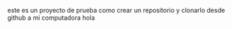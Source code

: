 este es un proyecto de prueba como crear un repositorio y clonarlo desde github a mi computadora hola